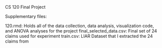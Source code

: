 CS 120 Final Project 

Supplementary files:

120.rmd: Holds all of the data collection, data analysis, visualization code, and ANOVA analyses for the project
final_selected_data.csv: Final set of 24 claims used for experiment
train.csv: LIAR Dataset that I extracted the 24 claims from
